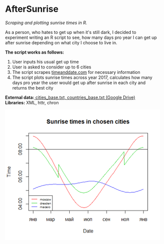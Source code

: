 # AfterSunrise
<i>Scraping and plotting sunrise times in R.</i>

As a person, who hates to get up when it's still dark, I decided to experiment writing an R script to see, how many days pro year I can get up after sunrise depending on what city I choose to live in.

<b>The script works as follows:</b>
1) User inputs his usual get up time
2) User is asked to consider up to 6 cities
3) The script scrapes <a href=http://timeanddate.com>timeanddate.com</a> for necessary information
4) The script plots sunrise times across year 2017, calculates how many days pro year the user would get up after sunrise in each city and returns the best city

<b>External data:</b><a href="https://drive.google.com/open?id=1v4dA0NqJqCrImaRL3QnViqN56aq46OGq"> cities_base.txt, countries_base.txt (Google Drive) </a><br/>
<b>Libraries:</b> XML, httr, chron

![image](/sunrisePlot.png?raw=true "Title")
